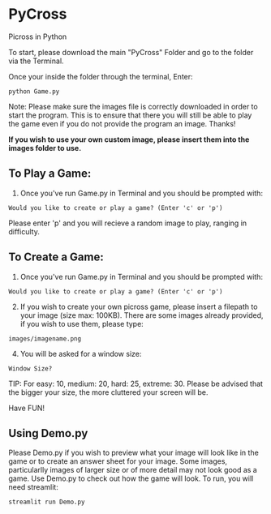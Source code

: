 # PyCross
Picross in Python 

To start, please download the main "PyCross" Folder and go to the folder via the Terminal.

Once your inside the folder through the terminal, Enter: 

```
python Game.py
```

Note: Please make sure the images file is correctly downloaded in order to start the program. This is to ensure that there you will still be able to play the game even if you do not provide the program an image. Thanks! 

**If you wish to use your own custom image, please insert them into the images folder to use.**


## **To Play a Game:**
1. Once you've run Game.py in Terminal and you should be prompted with: 
```
Would you like to create or play a game? (Enter 'c' or 'p')
```
Please enter 'p' and you will recieve a random image to play, ranging in difficulty. 


## **To Create a Game:**
1. Once you've run Game.py in Terminal and you should be prompted with: 
```
Would you like to create or play a game? (Enter 'c' or 'p')
```
2. If you wish to create your own picross game, please insert a filepath to your image (size max: 100KB). There are some images already provided, if you wish to use them, please type: 
```
images/imagename.png
```
4. You will be asked for a window size: 
```
Window Size?
```
TIP: For easy: 10, medium: 20, hard: 25, extreme: 30. Please be advised that the bigger your size, the more cluttered your screen will be. 

Have FUN! 

## Using Demo.py
Please Demo.py if you wish to preview what your image will look like in the game or to create an answer sheet for your image. Some images, particularlly images of larger size or of more detail may not look good as a game. Use Demo.py to check out how the game will look. To run, you will need streamlit: 
```
streamlit run Demo.py
```
